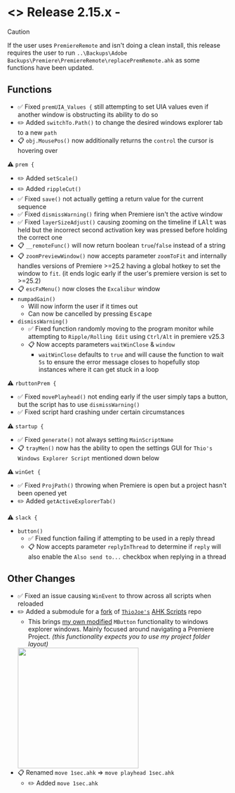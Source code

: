 # <> Release 2.15.x - 

> [!Caution]
> If the user uses `PremiereRemote` and isn't doing a clean install, this release requires the user to run `..\Backups\Adobe Backups\Premiere\PremiereRemote\replacePremRemote.ahk` as some functions have been updated.

## Functions
- ✅ Fixed `premUIA_Values {` still attempting to set UIA values even if another window is obstructing its ability to do so
- ✏️ Added `switchTo.Path()` to change the desired windows explorer tab to a new `path`
- 📋 `obj.MousePos()` now additionally returns the `control` the cursor is hovering over

⚠️ `prem {`
- ✏️ Added `setScale()`
- ✏️ Added `rippleCut()`
- ✅ Fixed `save()` not actually getting a return value for the current sequence
- ✅ Fixed `dismissWarning()` firing when Premiere isn't the active window
- ✅ Fixed `layerSizeAdjust()` causing zooming on the timeline if <kbd>LAlt</kbd> was held but the incorrect second activation key was pressed before holding the correct one
- 📋 `__remoteFunc()` will now return boolean `true`/`false` instead of a string
- 📋 `zoomPreviewWindow()` now accepts parameter `zoomToFit` and internally handles versions of Premiere >=25.2 having a global hotkey to set the window to `fit`. (it ends logic early if the user's premiere version is set to >=25.2)
- 📋 `escFxMenu()` now closes the `Excalibur` window
- `numpadGain()`
    - Will now inform the user if it times out
    - Can now be cancelled by pressing <kbd>Escape</kbd>
- `dismissWarning()`
    - ✅ Fixed function randomly moving to the program monitor while attempting to `Ripple/Rolling Edit` using `Ctrl/Alt` in premiere v25.3
    - 📋 Now accepts parameters `waitWinClose` & `window`
        - `waitWinClose` defaults to `true` and will cause the function to wait `5s` to ensure the error message closes to hopefully stop instances where it can get stuck in a loop

⚠️ `rbuttonPrem {`
- ✅ Fixed `movePlayhead()` not ending early if the user simply taps a button, but the script has to use `dismissWarning()`
- ✅ Fixed script hard crashing under certain circumstances

⚠️ `startup {`
- ✅ Fixed `generate()` not always setting `MainScriptName`
- 📋 `trayMen()` now has the ability to open the settings GUI for `Thio's Windows Explorer Script` mentioned down below

⚠️ `winGet {`
- ✅ Fixed `ProjPath()` throwing when Premiere is open but a project hasn't been opened yet
- ✏️ Added `getActiveExplorerTab()`

⚠️ `slack {`
- `button()`
    - ✅ Fixed function failing if attempting to be used in a reply thread
    - 📋 Now accepts parameter `replyInThread` to determine if `reply` will also enable the `Also send to...` checkbox when replying in a thread

## Other Changes
- ✅ Fixed an issue causing `WinEvent` to throw across all scripts when reloaded
- ✏️ Added a submodule for a [fork](https://github.com/Tomshiii/ThioJoe-AHK-Scripts) of [`ThioJoe's`](https://github.com/ThioJoe/) [AHK Scripts](https://github.com/ThioJoe/ThioJoe-AHK-Scripts/tree/main) repo
    - This brings [my own modified](https://github.com/Tomshiii/ahk/wiki/ExplorerDialogPathSelector.ahk) `MButton` functionality to windows explorer windows. Mainly focused around navigating a Premiere Project. *(this functionality expects you to use my project folder layout)*  
    <img src="https://github.com/user-attachments/assets/875278e5-f478-4a21-98a2-2d0615c948a1" width="275"/>
- 📋 Renamed `move 1sec.ahk` => `move playhead 1sec.ahk`
    - ✏️ Added `move 1sec.ahk`